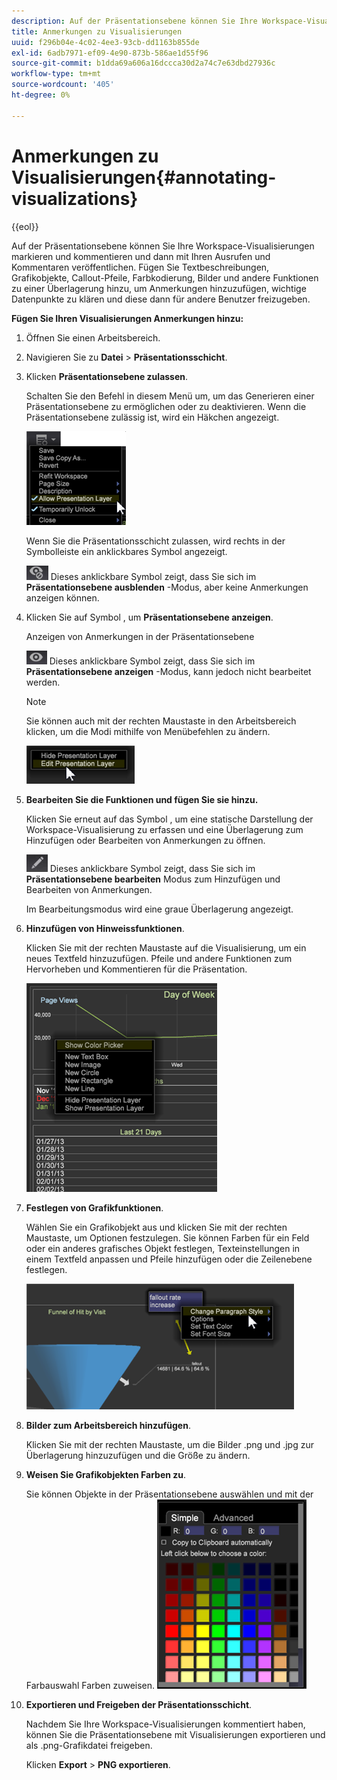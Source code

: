 ```yaml
---
description: Auf der Präsentationsebene können Sie Ihre Workspace-Visualisierungen markieren und kommentieren und dann mit Ihren Ausrufen und Kommentaren veröffentlichen. Fügen Sie Textbeschreibungen, Grafikobjekte, Callout-Pfeile, Farbkodierung, Bilder und andere Funktionen zu einer Überlagerung hinzu, um Anmerkungen hinzuzufügen, wichtige Datenpunkte zu klären und diese dann für andere Benutzer freizugeben.
title: Anmerkungen zu Visualisierungen
uuid: f296b04e-4c02-4ee3-93cb-dd1163b855de
exl-id: 6adb7971-ef09-4e90-873b-586ae1d55f96
source-git-commit: b1dda69a606a16dccca30d2a74c7e63dbd27936c
workflow-type: tm+mt
source-wordcount: '405'
ht-degree: 0%

---
```


# Anmerkungen zu Visualisierungen{#annotating-visualizations}

{{eol}}

Auf der Präsentationsebene können Sie Ihre Workspace-Visualisierungen markieren und kommentieren und dann mit Ihren Ausrufen und Kommentaren veröffentlichen. Fügen Sie Textbeschreibungen, Grafikobjekte, Callout-Pfeile, Farbkodierung, Bilder und andere Funktionen zu einer Überlagerung hinzu, um Anmerkungen hinzuzufügen, wichtige Datenpunkte zu klären und diese dann für andere Benutzer freizugeben.

**Fügen Sie Ihren Visualisierungen Anmerkungen hinzu:**

1. Öffnen Sie einen Arbeitsbereich.
1. Navigieren Sie zu **Datei** > **Präsentationsschicht**.
1. Klicken **Präsentationsebene zulassen**.

   Schalten Sie den Befehl in diesem Menü um, um das Generieren einer Präsentationsebene zu ermöglichen oder zu deaktivieren. Wenn die Präsentationsebene zulässig ist, wird ein Häkchen angezeigt.

   ![](assets/6_4_presentation_layer_select.png)

   Wenn Sie die Präsentationsschicht zulassen, wird rechts in der Symbolleiste ein anklickbares Symbol angezeigt.

   ![](assets/dwb_presentation_icon2.png) Dieses anklickbare Symbol zeigt, dass Sie sich im **Präsentationsebene ausblenden** -Modus, aber keine Anmerkungen anzeigen können.

1. Klicken Sie auf Symbol , um **Präsentationsebene anzeigen**.

   Anzeigen von Anmerkungen in der Präsentationsebene

   ![](assets/dwb_presentation_icon3.png) Dieses anklickbare Symbol zeigt, dass Sie sich im **Präsentationsebene anzeigen** -Modus, kann jedoch nicht bearbeitet werden.

   >[!NOTE]
   >
   >Sie können auch mit der rechten Maustaste in den Arbeitsbereich klicken, um die Modi mithilfe von Menübefehlen zu ändern.

   ![](assets/6_4_presentation_layer_right_menu.png)

1. **Bearbeiten Sie die Funktionen und fügen Sie sie hinzu.**

   Klicken Sie erneut auf das Symbol , um eine statische Darstellung der Workspace-Visualisierung zu erfassen und eine Überlagerung zum Hinzufügen oder Bearbeiten von Anmerkungen zu öffnen.

   ![](assets/dwb_presentation_icon1.png) Dieses anklickbare Symbol zeigt, dass Sie sich im **Präsentationsebene bearbeiten** Modus zum Hinzufügen und Bearbeiten von Anmerkungen.

   Im Bearbeitungsmodus wird eine graue Überlagerung angezeigt.

1. **Hinzufügen von Hinweissfunktionen**.

   Klicken Sie mit der rechten Maustaste auf die Visualisierung, um ein neues Textfeld hinzuzufügen. Pfeile und andere Funktionen zum Hervorheben und Kommentieren für die Präsentation.

   ![](assets/6_4_presentation_layer_add_annotation.png)

1. **Festlegen von Grafikfunktionen**.

   Wählen Sie ein Grafikobjekt aus und klicken Sie mit der rechten Maustaste, um Optionen festzulegen. Sie können Farben für ein Feld oder ein anderes grafisches Objekt festlegen, Texteinstellungen in einem Textfeld anpassen und Pfeile hinzufügen oder die Zeilenebene festlegen.

   ![](assets/6_4_presentation_layer_options.png)

1. **Bilder zum Arbeitsbereich hinzufügen**.

   Klicken Sie mit der rechten Maustaste, um die Bilder .png und .jpg zur Überlagerung hinzuzufügen und die Größe zu ändern.

1. **Weisen Sie Grafikobjekten Farben zu**.

   Sie können Objekte in der Präsentationsebene auswählen und mit der Farbauswahl Farben zuweisen. ![](assets/dwb_presentation_colorpicker.png)

1. **Exportieren und Freigeben der Präsentationsschicht**.

   Nachdem Sie Ihre Workspace-Visualisierungen kommentiert haben, können Sie die Präsentationsebene mit Visualisierungen exportieren und als .png-Grafikdatei freigeben.

   Klicken **Export** > **PNG exportieren**.

